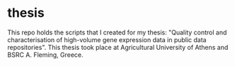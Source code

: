 # thesis
This repo holds the scripts that I created for my thesis: "Quality control and characterisation of high-volume gene expression data in public data repositories". This thesis took place at Agricultural University of Athens and BSRC A. Fleming, Greece.
